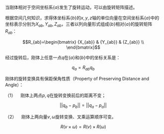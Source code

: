 当刚体相对于空间坐标系$\{a\}$发生了旋转运动，可以由旋转矩阵描述。

根据空间几何知识，求得体坐标系$\{b\}$的$x,y,z$轴的单位向量在空间坐标系$\{a\}$中的坐标表示分别为$X_{ab}, Y_{ab}, Z_{ab}$，三者以列向量形式组成$\{b\}$相对$\{a\}$的旋转矩阵$R_{ab}$：

$$R_{ab}=\begin{bmatrix} {X_{ab}} & {Y_{ab}} & {Z_{ab}} \\ \end{bmatrix}$$

经过旋转后，刚体上任意一点$q$在$\{a\}$和$\{b\}$中的坐标关系是：

$$q_a=R_{ab}q_b$$

刚体的旋转变换具有保距保角性质（Property of Preserving Distance and Angle）：

（1）    刚体上两点$p,q$在旋转变换前后的距离不变；

$$||q_b-p_b||=||q_a-p_a||$$

（2）    刚体上两向量$v,\omega$旋转变换、叉乘运算顺序可变。

$$R(v\times \omega)=R(v)\times R(\omega)$$

